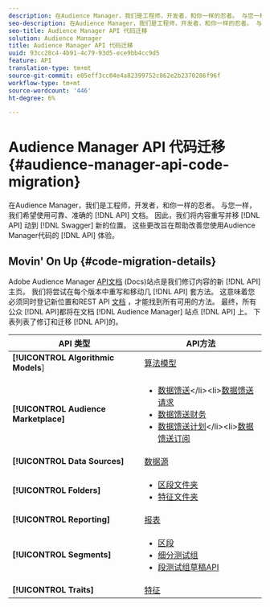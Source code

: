 ```yaml
---
description: 在Audience Manager，我们是工程师，开发者，和你一样的忍者。 与您一样，我们希望使用可靠、准确的API文档。 因此，我们将在Swagger中重写API内容并将其移至新位置。 这些更改旨在帮助您改善使用Audience ManagerAPI代码的体验。
seo-description: 在Audience Manager，我们是工程师，开发者，和你一样的忍者。 与您一样，我们希望使用可靠、准确的API文档。 因此，我们将在Swagger中重写API内容并将其移至新位置。 这些更改旨在帮助您改善使用Audience ManagerAPI代码的体验。
seo-title: Audience Manager API 代码迁移
solution: Audience Manager
title: Audience Manager API 代码迁移
uuid: 93cc28c4-4b91-4c79-93d5-ece9bb4cc9d5
feature: API
translation-type: tm+mt
source-git-commit: e05eff3cc04e4a82399752c862e2b2370286f96f
workflow-type: tm+mt
source-wordcount: '446'
ht-degree: 6%

---
```



# Audience Manager API 代码迁移 {#audience-manager-api-code-migration}

在Audience Manager，我们是工程师，开发者，和你一样的忍者。 与您一样，我们希望使用可靠、准确的 [!DNL API] 文档。 因此，我们将内容重写并移 [!DNL API] 动到 [!DNL Swagger] 新的位置。 这些更改旨在帮助改善您使用Audience Manager代码的 [!DNL API] 体验。

## Movin&#39; On Up {#code-migration-details}

<!-- api-swagger-migration.xml -->

Adobe Audience Manager [API文档](https://bank.demdex.com/portal/swagger/index.html) (Docs)站点是我们修订内容的新 [!DNL API] 主页。 我们将尝试在每个版本中重写和移动几 [!DNL API] 套方法。 这意味着您必须同时登记新位置和REST API [文档](../api/rest-api-main/rest-api-main.md) ，才能找到所有可用的方法。 最终，所有公众 [!DNL API]都将在文档 [!DNL Audience Manager] 站点 [!DNL API] 上。 下表列表了修订和迁移 [!DNL API]的。

<!--

<table id="table_CD3C244CB02C48C898745FB982EC828C"> 
 <thead> 
  <tr> 
   <th colname="col1" class="entry"> API Type </th> 
   <th colname="col2" class="entry"> API Methods </th> 
  </tr> 
 </thead>
 <tbody>
 <tr> 
   <td colname="col1"> <p> <b>Algorithmic Models</b> </p> </td> 
   <td colname="col2"> <p> <a href="https://bank.demdex.com/portal/swagger/index.html#/Algorithmic_Models_API" format="https" scope="external"> Algorithmic Models</a> </p> </td> 
  </tr> 
  <tr> 
   <td colname="col1"> <p> <b>Audience Marketplace</b> </p> </td> 
   <td colname="col2"> <p> 
     <ul id="ul_4CFB3FAAC0B04E5AADD80E7D7FAF2722"> 
      <li id="li_50EE5F6B2278480E9FEA04AD51664F9D"> <a href="https://bank.demdex.com/portal/swagger/index.html#!/?f=Data_Feed_API" format="https" scope="external"> Data Feeds</a> </li> 
      <li id="li_5D372E3819014AB78C12048A9A2DC89F"> <a href="https://bank.demdex.com/portal/swagger/index.html#!/Data_Feed_Request_API/" format="https" scope="external"> Data Feed Request</a> </li> 
      <li id="li_0582688D08C346C68B81D86A5C46E053"> <a href="https://bank.demdex.com/portal/swagger/index.html#!/?f=Data_Feed_Finance_API" format="https" scope="external"> Data Feed Finance</a> </li> 
      <li id="li_C1C1CB42D6A74803B4672F6EE2D2D08C"> <a href="https://bank.demdex.com/portal/swagger/index.html#!/?f=Data_Feed_Plans_API" format="https" scope="external"> Data Feed Plans</a> </li> 
      <li id="li_D8F9D791D0824287B9D0B0585E3106AB"> <a href="https://bank.demdex.com/portal/swagger/index.html#!/Data_Feed_Subscription_API" format="https" scope="external"> Data Feed Subscriptions</a> </li> 
     </ul> </p> </td> 
  </tr> 
  <tr> 
   <td colname="col1"> <p> <b>Data Source</b> </p> </td> 
   <td colname="col2"> <p> <a href="https://bank.demdex.com/portal/swagger/index.html#!/Data_Source_API" format="https" scope="external"> Data Sources</a> </p> </td> 
  </tr> 
   <td colname="col1"> <p> <b>Derived Signals</b> </p> </td> 
   <td colname="col2"> <p> <a href="https://bank.demdex.com/portal/swagger/index.html#/Derived_Signals_API" format="https" scope="external"> Derived Signals</a> </p> </td> 
  </tr>   
  <tr> 
   <td colname="col1"> <p> <b>Folders</b> </p> </td> 
   <td colname="col2"> <p> 
     <ul id="ul_FD05673B372141F3B0EF2C79A338F744"> 
      <li id="li_5D16FCAF6F0E411694A1CFBE9571BDAC"> <a href="https://bank.demdex.com/portal/swagger/index.html#!/Segment_Folder_API" format="https" scope="external"> Segment Folders</a> </li> 
      <li id="li_5DC088C0F8CA4FC193248366C8400030"> <a href="https://bank.demdex.com/portal/swagger/index.html#!/Trait_Folder_API" scope="external" format="https"> Trait Folders</a> </li> 
     </ul> </p> </td> 
  </tr> 
  <tr> 
   <td colname="col1"> <p> <b>Reporting</b> </p> </td> 
   <td colname="col2"> <p> <a href="https://bank.demdex.com/portal/swagger/index.html#!/Reporting_API" format="https" scope="external"> Reporting</a> </p> </td> 
  </tr> 
  <tr> 
   <td colname="col1"> <p> <b>Segments</b> </p> </td> 
   <td colname="col2"> <p> 
     <ul id="ul_098B0655653D4846B70349A35A055C19"> 
      <li id="li_41A3003BF41147969BC88D4F12A5C1BB"> <a href="https://bank.demdex.com/portal/swagger/index.html#!/Segments_API" format="https" scope="external"> Segments</a> </li> 
      <li id="li_22A858D377634D88AE58BE2CE924169C"> <a href="https://bank.demdex.com/portal/swagger/index.html#!/Segment_Test_Group_API/" format="https" scope="external"> Segment Test Groups</a> </li> 
      <li id="li_2B505A1B43CF4B29A0336106C321E7FD"> <a href="https://bank.demdex.com/portal/swagger/index.html#!/Segment_Test_Group_Draft_API/" format="https" scope="external"> Segment Test Group Draft API</a> </li> 
     </ul> </p> </td> 
  </tr> 
  <tr> 
   <td colname="col1"> <p> <b>Traits</b> </p> </td> 
   <td colname="col2"> <p> <a href="https://bank.demdex.com/portal/swagger/index.html#!/Traits_API" format="https" scope="external"> Traits</a> </p> </td> 
  </tr>
 </tbody>
</table>

-->


| API 类型 | API方法 |
---------|----------
| **[!UICONTROL Algorithmic Models**] | [算法模型](https://bank.demdex.com/portal/swagger/index.html#/Algorithmic_Models_API) |
| **[!UICONTROL Audience Marketplace]** | <ul><li>[数据馈送](https://bank.demdex.com/portal/swagger/index.html#/Audience%20Marketplace%20Buyer%20API/get_available_data_feeds_)</li><li>[数据馈送请求](https://bank.demdex.com/portal/swagger/index.html#/Audience%20Marketplace%20Buyer%20API/post_available_data_feeds__dataSourceId__requests)</li><li>[数据馈送财务](https://bank.demdex.com/portal/swagger/index.html#/Audience%20Marketplace%20Finance%20API/get_data_feeds_billing_report)</li><li>[数据馈送计划](https://bank.demdex.com/portal/swagger/index.html#/Audience%20Marketplace%20Seller%20API/get_data_feeds__dataSourceId__plans_)</li><li>[数据馈送订阅](https://bank.demdex.com/portal/swagger/index.html#/Audience%20Marketplace%20Seller%20API/get_data_feeds__dataSourceId__subscriptions)</li></ul> |
| **[!UICONTROL Data Sources]** | [数据源 ](https://bank.demdex.com/portal/swagger/index.html#/Data_Source_API) |
| **[!UICONTROL Folders]** | <ul><li>[区段文件夹](https://bank.demdex.com/portal/swagger/index.html#/Segment_Folder_API)</li><li>[特征文件夹](https://bank.demdex.com/portal/swagger/index.html#/Trait%20Folder%20API)</li></ul> |
| **[!UICONTROL Reporting]** | [报表](https://bank.demdex.com/portal/swagger/index.html#/Reporting%20API) |
| **[!UICONTROL Segments]** | <ul><li>[区段](https://bank.demdex.com/portal/swagger/index.html#/Segments%20API)</li><li>[细分测试组](https://bank.demdex.com/portal/swagger/index.html#/Segment%20Test%20Group%20API)</li><li>[段测试组草稿API](https://bank.demdex.com/portal/swagger/index.html#/Segment%20Test%20Group%20API/post_segment_test_groups_drafts)</li></ul> |
| **[!UICONTROL Traits]** | [特征](https://bank.demdex.com/portal/swagger/index.html#/Traits%20API) |